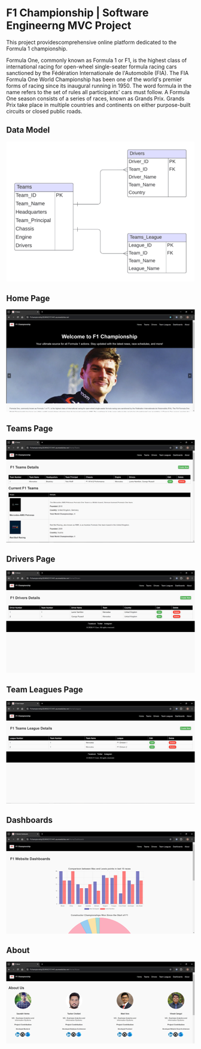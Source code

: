 # F1 Championship | Software Engineerng MVC Project 

This project providescomprehensive online platform dedicated to the Formula 1 championship.

Formula One, commonly known as Formula 1 or F1, is the highest class of international racing for open-wheel single-seater formula racing cars sanctioned by the Fédération Internationale de l'Automobile (FIA). The FIA Formula One World Championship has been one of the world's premier forms of racing since its inaugural running in 1950. The word formula in the name refers to the set of rules all participants' cars must follow. A Formula One season consists of a series of races, known as Grands Prix. Grands Prix take place in multiple countries and continents on either purpose-built circuits or closed public roads.

## Data Model

<img src="wwwroot/img/data_models.PNG">

## Home Page

<img src="wwwroot/img/home.PNG">

## Teams Page

<img src="wwwroot/img/team.PNG">

## Drivers Page

<img src="wwwroot/img/drivers.PNG">

## Team Leagues Page

<img src="wwwroot/img/team_leagues.PNG">

## Dashboards

<img src="wwwroot/img/dashboards.PNG">

## About

<img src="wwwroot/img/about.PNG">
